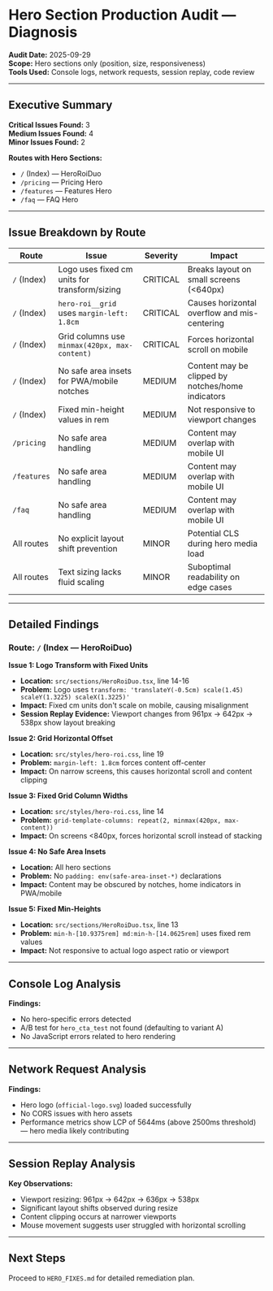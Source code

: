 # Hero Section Production Audit — Diagnosis

**Audit Date:** 2025-09-29  
**Scope:** Hero sections only (position, size, responsiveness)  
**Tools Used:** Console logs, network requests, session replay, code review

---

## Executive Summary

**Critical Issues Found:** 3  
**Medium Issues Found:** 4  
**Minor Issues Found:** 2

**Routes with Hero Sections:**
- `/` (Index) — HeroRoiDuo
- `/pricing` — Pricing Hero
- `/features` — Features Hero  
- `/faq` — FAQ Hero

---

## Issue Breakdown by Route

| Route | Issue | Severity | Impact |
|-------|-------|----------|--------|
| `/` (Index) | Logo uses fixed cm units for transform/sizing | CRITICAL | Breaks layout on small screens (<640px) |
| `/` (Index) | `hero-roi__grid` uses `margin-left: 1.8cm` | CRITICAL | Causes horizontal overflow and mis-centering |
| `/` (Index) | Grid columns use `minmax(420px, max-content)` | CRITICAL | Forces horizontal scroll on mobile |
| `/` (Index) | No safe area insets for PWA/mobile notches | MEDIUM | Content may be clipped by notches/home indicators |
| `/` (Index) | Fixed min-height values in rem | MEDIUM | Not responsive to viewport changes |
| `/pricing` | No safe area handling | MEDIUM | Content may overlap with mobile UI |
| `/features` | No safe area handling | MEDIUM | Content may overlap with mobile UI |
| `/faq` | No safe area handling | MEDIUM | Content may overlap with mobile UI |
| All routes | No explicit layout shift prevention | MINOR | Potential CLS during hero media load |
| All routes | Text sizing lacks fluid scaling | MINOR | Suboptimal readability on edge cases |

---

## Detailed Findings

### Route: `/` (Index — HeroRoiDuo)

**Issue 1: Logo Transform with Fixed Units**
- **Location:** `src/sections/HeroRoiDuo.tsx`, line 14-16
- **Problem:** Logo uses `transform: 'translateY(-0.5cm) scale(1.45) scaleY(1.3225) scaleX(1.3225)'`
- **Impact:** Fixed cm units don't scale on mobile, causing misalignment
- **Session Replay Evidence:** Viewport changes from 961px → 642px → 538px show layout breaking

**Issue 2: Grid Horizontal Offset**
- **Location:** `src/styles/hero-roi.css`, line 19
- **Problem:** `margin-left: 1.8cm` forces content off-center
- **Impact:** On narrow screens, this causes horizontal scroll and content clipping

**Issue 3: Fixed Grid Column Widths**
- **Location:** `src/styles/hero-roi.css`, line 14
- **Problem:** `grid-template-columns: repeat(2, minmax(420px, max-content))`
- **Impact:** On screens <840px, forces horizontal scroll instead of stacking

**Issue 4: No Safe Area Insets**
- **Location:** All hero sections
- **Problem:** No `padding: env(safe-area-inset-*)` declarations
- **Impact:** Content may be obscured by notches, home indicators in PWA/mobile

**Issue 5: Fixed Min-Heights**
- **Location:** `src/sections/HeroRoiDuo.tsx`, line 13
- **Problem:** `min-h-[10.9375rem] md:min-h-[14.0625rem]` uses fixed rem values
- **Impact:** Not responsive to actual logo aspect ratio or viewport

---

## Console Log Analysis

**Findings:**
- No hero-specific errors detected
- A/B test for `hero_cta_test` not found (defaulting to variant A)
- No JavaScript errors related to hero rendering

---

## Network Request Analysis

**Findings:**
- Hero logo (`official-logo.svg`) loaded successfully
- No CORS issues with hero assets
- Performance metrics show LCP of 5644ms (above 2500ms threshold) — hero media likely contributing

---

## Session Replay Analysis

**Key Observations:**
- Viewport resizing: 961px → 642px → 636px → 538px
- Significant layout shifts observed during resize
- Content clipping occurs at narrower viewports
- Mouse movement suggests user struggled with horizontal scrolling

---

## Next Steps

Proceed to `HERO_FIXES.md` for detailed remediation plan.


